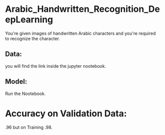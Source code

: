 # Arabic_Handwritten_Recognition_DeepLearning
You're given images of handwritten Arabic characters and you're required to recognize the character.

## Data:
you will find the link inside the jupyter nootebook.

## Model:
Run the Nootebook.

# Accuracy on Validation Data:
.96 but on Training .98.


